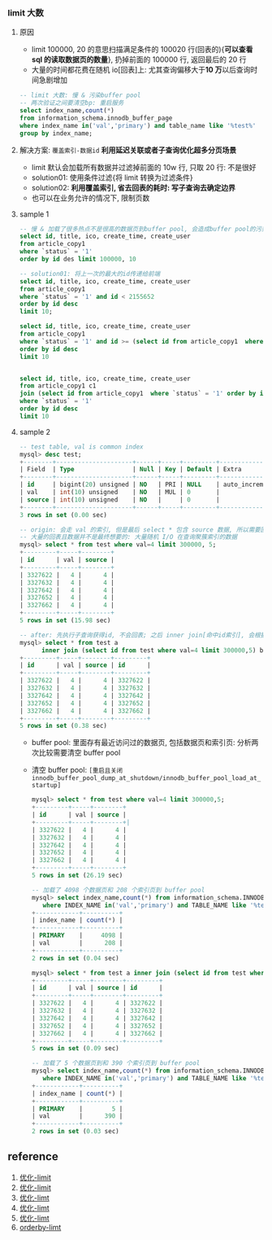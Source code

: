 ### limit 大数

1. 原因

   - limit 100000, 20 的意思扫描满足条件的 100020 行(回表的){**可以查看 sql 的读取数据页的数量**}, 扔掉前面的 100000 行, 返回最后的 20 行
   - 大量的时间都花费在随机 io[回表]上: 尤其查询偏移大于**10 万**以后查询时间急剧增加

   ```sql
   -- limit 大数: 慢 & 污染buffer pool
   -- 两次验证之间要清空bp: 重启服务
   select index_name,count(*)
   from information_schema.innodb_buffer_page
   where index_name in('val','primary') and table_name like '%test%'
   group by index_name;
   ```

2. 解决方案: `覆盖索引-数据id` **利用延迟关联或者子查询优化超多分页场景**

   - limit 默认会加载所有数据并过滤掉前面的 10w 行, 只取 20 行: 不是很好
   - solution01: 使用条件过滤{将 limit 转换为过滤条件}
   - solution02: **利用覆盖索引, 省去回表的耗时: 写子查询去确定边界**
   - 也可以在业务允许的情况下, 限制页数

3. sample 1

   ```sql
   -- 慢 & 加载了很多热点不是很高的数据页到buffer pool, 会造成buffer pool的污染, 占用buffer pool的空间
   select id, title, ico, create_time, create_user
   from article_copy1
   where `status` = '1'
   order by id des limit 100000, 10

   -- solution01: 将上一次的最大的id传递给前端
   select id, title, ico, create_time, create_user
   from article_copy1
   where `status` = '1' and id < 2155652
   order by id desc
   limit 10;

   select id, title, ico, create_time, create_user
   from article_copy1
   where `status` = '1' and id >= (select id from article_copy1  where `status` = '1' order by id desc limit 100000, 1)
   order by id desc
   limit 10


   select id, title, ico, create_time, create_user
   from article_copy1 c1
   join (select id from article_copy1  where `status` = '1' order by id desc limit 100000, 1) t on t.id=c1.id
   where `status` = '1'
   order by id desc
   limit 10
   ```

4. sample 2

   ```sql
   -- test table, val is common index
   mysql> desc test;
   +--------+---------------------+------+-----+---------+----------------+
   | Field  | Type                | Null | Key | Default | Extra          |
   +--------+---------------------+------+-----+---------+----------------+
   | id     | bigint(20) unsigned | NO   | PRI | NULL    | auto_increment |
   | val    | int(10) unsigned    | NO   | MUL | 0       |                |
   | source | int(10) unsigned    | NO   |     | 0       |                |
   +--------+---------------------+------+-----+---------+----------------+
   3 rows in set (0.00 sec)

   -- origin: 会走 val 的索引, 但是最后 select * 包含 source 数据, 所以需要回表, 且要回表 300000 次
   -- 大量的回表且数据并不是最终想要的: 大量随机 I/O 在查询聚簇索引的数据
   mysql> select * from test where val=4 limit 300000, 5;
   +---------+-----+--------+
   | id      | val | source |
   +---------+-----+--------+
   | 3327622 |   4 |      4 |
   | 3327632 |   4 |      4 |
   | 3327642 |   4 |      4 |
   | 3327652 |   4 |      4 |
   | 3327662 |   4 |      4 |
   +---------+-----+--------+
   5 rows in set (15.98 sec)

   -- after: 先执行子查询获得id, 不会回表; 之后 inner join[命中id索引], 会根据索引过滤之后再 join; 之后 select * 会回表[5次]
   mysql> select * from test a
         inner join (select id from test where val=4 limit 300000,5) b on a.id=b.id;
   +---------+-----+--------+---------+
   | id      | val | source | id      |
   +---------+-----+--------+---------+
   | 3327622 |   4 |      4 | 3327622 |
   | 3327632 |   4 |      4 | 3327632 |
   | 3327642 |   4 |      4 | 3327642 |
   | 3327652 |   4 |      4 | 3327652 |
   | 3327662 |   4 |      4 | 3327662 |
   +---------+-----+--------+---------+
   5 rows in set (0.38 sec)
   ```

   - buffer pool: 里面存有最近访问过的数据页, 包括数据页和索引页: 分析两次比较需要清空 buffer pool
   - 清空 buffer pool: `[重启且关闭 innodb_buffer_pool_dump_at_shutdown/innodb_buffer_pool_load_at_startup]`

     ```sql
     mysql> select * from test where val=4 limit 300000,5;
     +---------+-----+--------+
     | id      | val | source |
     +---------+-----+--------+|
     | 3327622 |   4 |      4 |
     | 3327632 |   4 |      4 |
     | 3327642 |   4 |      4 |
     | 3327652 |   4 |      4 |
     | 3327662 |   4 |      4 |
     +---------+-----+--------+
     5 rows in set (26.19 sec)

     -- 加载了 4098 个数据页和 208 个索引页到 buffer pool
     mysql> select index_name,count(*) from information_schema.INNODB_BUFFER_PAGE
        where INDEX_NAME in('val','primary') and TABLE_NAME like '%test%' group by index_name;
     +------------+----------+
     | index_name | count(*) |
     +------------+----------+
     | PRIMARY    |     4098 |
     | val        |      208 |
     +------------+----------+
     2 rows in set (0.04 sec)

     mysql> select * from test a inner join (select id from test where val=4 limit 300000, 5) b on a.id=b.id;
     +---------+-----+--------+---------+
     | id      | val | source | id      |
     +---------+-----+--------+---------+
     | 3327622 |   4 |      4 | 3327622 |
     | 3327632 |   4 |      4 | 3327632 |
     | 3327642 |   4 |      4 | 3327642 |
     | 3327652 |   4 |      4 | 3327652 |
     | 3327662 |   4 |      4 | 3327662 |
     +---------+-----+--------+---------+
     5 rows in set (0.09 sec)

     -- 加载了 5 个数据页到和 390 个索引页到 buffer pool
     mysql> select index_name,count(*) from information_schema.INNODB_BUFFER_PAGE
        where INDEX_NAME in('val','primary') and TABLE_NAME like '%test%' group by index_name;
     +------------+----------+
     | index_name | count(*) |
     +------------+----------+
     | PRIMARY    |        5 |
     | val        |      390 |
     +------------+----------+
     2 rows in set (0.03 sec)
     ```

## reference

1. [优化-limit](https://blog.csdn.net/liuxl57805678/article/details/91377203)
2. [优化-limit](https://mp.weixin.qq.com/s?__biz=MzI5NTYwNDQxNA==&mid=2247493461&idx=2&sn=73b066634dd97041ee3e28b764cbeafe)
3. [优化-limt](https://mp.weixin.qq.com/s/1PcaYPKAshFz6D93BsCaDA)
4. [优化-limt](https://mp.weixin.qq.com/s?__biz=MzIyNDE1NTA4OQ==&mid=2651092451&idx=1&sn=e77444157e507016c496306cda06acac)
5. [优化-limt](https://mp.weixin.qq.com/s?__biz=MzA4NzQ0Njc4Ng==&mid=2247488017&idx=1&sn=29192559eefaf7eaf57bc27c441fed6f)
6. [orderby-limt](https://mp.weixin.qq.com/s/r1QC0UDkwtLUhPszr1tFpQ)
